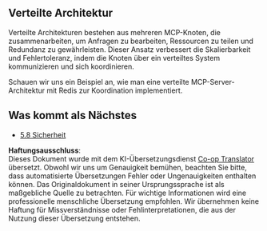 <!--
CO_OP_TRANSLATOR_METADATA:
{
  "original_hash": "cd973a4e381337c6a3ac2443e7548e63",
  "translation_date": "2025-07-14T02:26:58+00:00",
  "source_file": "05-AdvancedTopics/mcp-scaling/README.md",
  "language_code": "de"
}
-->
## Verteilte Architektur

Verteilte Architekturen bestehen aus mehreren MCP-Knoten, die zusammenarbeiten, um Anfragen zu bearbeiten, Ressourcen zu teilen und Redundanz zu gewährleisten. Dieser Ansatz verbessert die Skalierbarkeit und Fehlertoleranz, indem die Knoten über ein verteiltes System kommunizieren und sich koordinieren.

Schauen wir uns ein Beispiel an, wie man eine verteilte MCP-Server-Architektur mit Redis zur Koordination implementiert.

## Was kommt als Nächstes

- [5.8 Sicherheit](../mcp-security/README.md)

**Haftungsausschluss**:  
Dieses Dokument wurde mit dem KI-Übersetzungsdienst [Co-op Translator](https://github.com/Azure/co-op-translator) übersetzt. Obwohl wir uns um Genauigkeit bemühen, beachten Sie bitte, dass automatisierte Übersetzungen Fehler oder Ungenauigkeiten enthalten können. Das Originaldokument in seiner Ursprungssprache ist als maßgebliche Quelle zu betrachten. Für wichtige Informationen wird eine professionelle menschliche Übersetzung empfohlen. Wir übernehmen keine Haftung für Missverständnisse oder Fehlinterpretationen, die aus der Nutzung dieser Übersetzung entstehen.